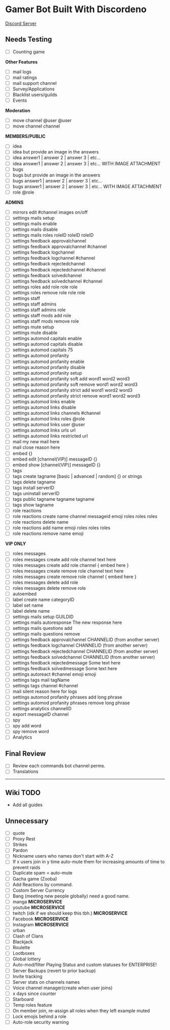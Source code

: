 # Gamer Bot Built With Discordeno

[Discord Server](https://discord.gg/J4NqJ72)

## Needs Testing

- [ ] Counting game

**Other Features**

- [ ] mail logs
- [ ] mail ratings
- [ ] mail support channel
- [ ] Survey/Applications
- [ ] Blacklist users/guilds
- [ ] Events

**Moderation**

- [ ] move channel @user @user
- [ ] move channel channel

**MEMBERS/PUBLIC**

- [ ] idea
- [ ] idea but provide an image in the answers
- [ ] idea answer1 | answer 2 | answer 3 | etc...
- [ ] idea answer1 | answer 2 | answer 3 | etc... WITH IMAGE ATTACHMENT
- [ ] bugs
- [ ] bugs but provide an image in the answers
- [ ] bugs answer1 | answer 2 | answer 3 | etc...
- [ ] bugs answer1 | answer 2 | answer 3 | etc... WITH IMAGE ATTACHMENT
- [ ] role @role

**ADMINS**

- [ ] mirrors edit #channel images on/off
- [ ] settings mails setup
- [ ] settings mails enable
- [ ] settings mails disable
- [ ] settings mails roles roleID roleID roleID
- [ ] settings feedback approvalchannel
- [ ] settings feedback approvalchannel #channel
- [ ] settings feedback logchannel
- [ ] settings feedback logchannel #channel
- [ ] settings feedback rejectedchannel
- [ ] settings feedback rejectedchannel #channel
- [ ] settings feedback solvedchannel
- [ ] settings feedback solvedchannel #channel
- [ ] settings roles add role role role
- [ ] settings roles remove role role role
- [ ] settings staff
- [ ] settings staff admins
- [ ] settings staff admins role
- [ ] settings staff mods add role
- [ ] settings staff mods remove role
- [ ] settings mute setup
- [ ] settings mute disable
- [ ] settings automod capitals enable
- [ ] settings automod capitals disable
- [ ] settings automod capitals 75
- [ ] settings automod profanity
- [ ] settings automod profanity enable
- [ ] settings automod profanity disable
- [ ] settings automod profanity setup
- [ ] settings automod profanity soft add word1 word2 word3
- [ ] settings automod profanity soft remove word1 word2 word3
- [ ] settings automod profanity strict add word1 word2 word3
- [ ] settings automod profanity strict remove word1 word2 word3
- [ ] settings automod links enable
- [ ] settings automod links disable
- [ ] settings automod links channels #channel
- [ ] settings automod links roles @role
- [ ] settings automod links user @user
- [ ] settings automod links urls url
- [ ] settings automod links restricted url
- [ ] mail my new mail here
- [ ] mail close reason here
- [ ] embed {}
- [ ] embed edit [channel(VIP)] messageID {}
- [ ] embed show [channel(VIP)] messageID {}
- [ ] tags
- [ ] tags create tagname [basic | advanced | random] {} or strings
- [ ] tags delete tagname
- [ ] tags install serverID
- [ ] tags uninstall serverID
- [ ] tags public tagname tagname tagname
- [ ] tags show tagname
- [ ] role reactions
- [ ] role reactions create name channel messageid emoji roles roles roles
- [ ] role reactions delete name
- [ ] role reactions add name emoji roles roles roles
- [ ] role reactions remove name emoji

**VIP ONLY**

- [ ] roles messages
- [ ] roles messages create add role channel text here
- [ ] roles messages create add role channel { embed here }
- [ ] roles messages create remove role channel text here
- [ ] roles messages create remove role channel { embed here }
- [ ] roles messages delete add role
- [ ] roles messages delete remove role
- [ ] autoembed
- [ ] label create name categoryID
- [ ] label set name
- [ ] label delete name
- [ ] settings mails setup GUILDID
- [ ] settings mails autoresponse The new response here
- [ ] settings mails questions add
- [ ] settings mails questions remove
- [ ] settings feedback approvalchannel CHANNELID (from another server)
- [ ] settings feedback logchannel CHANNELID (from another server)
- [ ] settings feedback rejectedchannel CHANNELID (from another server)
- [ ] settings feedback solvedchannel CHANNELID (from another server)
- [ ] settings feedback rejectedmessage Some text here
- [ ] settings feedback solvedmessage Some text here
- [ ] settings autoreact #channel emoji emoji
- [ ] settings tags mail tagName
- [ ] settings tags channel #channel
- [ ] mail silent reason here for logs
- [ ] settings automod profanity phrases add long phrase
- [ ] settings automod profanity phrases remove long phrase
- [ ] settings analytics channelID
- [ ] export messageID channel
- [ ] spy
- [ ] spy add word
- [ ] spy remove word
- [ ] Analytics

## Final Review

- [ ] Review each commands bot channel perms.
- [ ] Translations

---

## Wiki TODO

- Add all guides

## Unnecessary

- [ ] quote
- [ ] Proxy Rest
- [ ] Strikes
- [ ] Pardon
- [ ] Nickname users who names don't start with A-Z
- [ ] If x users join in y time auto-mute them for increasing amounts of time to prevent raids
- [ ] Duplicate spam = auto-mute
- [ ] Gacha game (Zooba)
- [ ] Add Reactions by command.
- [ ] Custom Server Currency
- [ ] Bang (meeting new people globally) need a good name.
- [ ] manga **MICROSERVICE**
- [ ] youtube **MICROSERVICE**
- [ ] twitch (idk if we should keep this tbh.) **MICROSERVICE**
- [ ] Facebook **MICROSERVICE**
- [ ] Instagram **MICROSERVICE**
- [ ] urban
- [ ] Clash of Clans
- [ ] Blackjack
- [ ] Roulette
- [ ] Lootboxes
- [ ] Global lottery
- [ ] Auto-mod/filter Playing Status and custom statuses for ENTERPRISE!
- [ ] Server Backups (revert to prior backup)
- [ ] Invite tracking
- [ ] Server stats on channels names
- [ ] Voice channel manager(create when user joins)
- [ ] x days since counter
- [ ] Starboard
- [ ] Temp roles feature
- [ ] On member join, re-assign all roles when they left example muted
- [ ] Lock emojis behind a role
- [ ] Auto-role security warning
